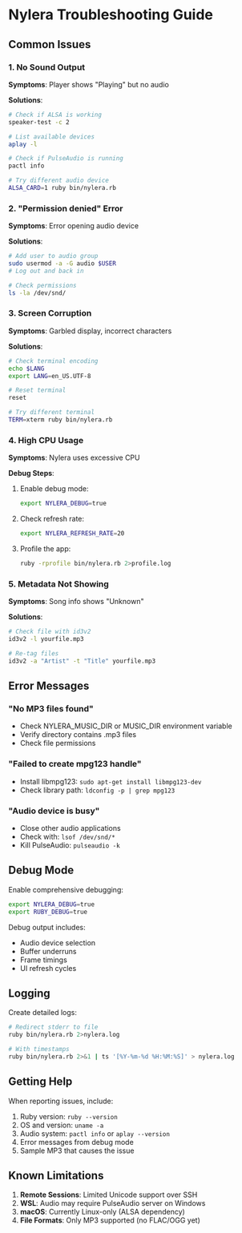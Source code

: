# Nylera Troubleshooting Guide

## Common Issues

### 1. No Sound Output

**Symptoms**: Player shows "Playing" but no audio

**Solutions**:
```bash
# Check if ALSA is working
speaker-test -c 2

# List available devices
aplay -l

# Check if PulseAudio is running
pactl info

# Try different audio device
ALSA_CARD=1 ruby bin/nylera.rb
```

### 2. "Permission denied" Error

**Symptoms**: Error opening audio device

**Solutions**:
```bash
# Add user to audio group
sudo usermod -a -G audio $USER
# Log out and back in

# Check permissions
ls -la /dev/snd/
```

### 3. Screen Corruption

**Symptoms**: Garbled display, incorrect characters

**Solutions**:
```bash
# Check terminal encoding
echo $LANG
export LANG=en_US.UTF-8

# Reset terminal
reset

# Try different terminal
TERM=xterm ruby bin/nylera.rb
```

### 4. High CPU Usage

**Symptoms**: Nylera uses excessive CPU

**Debug Steps**:
1. Enable debug mode:
   ```bash
   export NYLERA_DEBUG=true
   ```

2. Check refresh rate:
   ```bash
   export NYLERA_REFRESH_RATE=20
   ```

3. Profile the app:
   ```bash
   ruby -rprofile bin/nylera.rb 2>profile.log
   ```

### 5. Metadata Not Showing

**Symptoms**: Song info shows "Unknown"

**Solutions**:
```bash
# Check file with id3v2
id3v2 -l yourfile.mp3

# Re-tag files
id3v2 -a "Artist" -t "Title" yourfile.mp3
```

## Error Messages

### "No MP3 files found"
- Check NYLERA_MUSIC_DIR or MUSIC_DIR environment variable
- Verify directory contains .mp3 files
- Check file permissions

### "Failed to create mpg123 handle"
- Install libmpg123: `sudo apt-get install libmpg123-dev`
- Check library path: `ldconfig -p | grep mpg123`

### "Audio device is busy"
- Close other audio applications
- Check with: `lsof /dev/snd/*`
- Kill PulseAudio: `pulseaudio -k`

## Debug Mode

Enable comprehensive debugging:
```bash
export NYLERA_DEBUG=true
export RUBY_DEBUG=true
```

Debug output includes:
- Audio device selection
- Buffer underruns
- Frame timings
- UI refresh cycles

## Logging

Create detailed logs:
```bash
# Redirect stderr to file
ruby bin/nylera.rb 2>nylera.log

# With timestamps
ruby bin/nylera.rb 2>&1 | ts '[%Y-%m-%d %H:%M:%S]' > nylera.log
```

## Getting Help

When reporting issues, include:
1. Ruby version: `ruby --version`
2. OS and version: `uname -a`
3. Audio system: `pactl info` or `aplay --version`
4. Error messages from debug mode
5. Sample MP3 that causes the issue

## Known Limitations

1. **Remote Sessions**: Limited Unicode support over SSH
2. **WSL**: Audio may require PulseAudio server on Windows
3. **macOS**: Currently Linux-only (ALSA dependency)
4. **File Formats**: Only MP3 supported (no FLAC/OGG yet)
